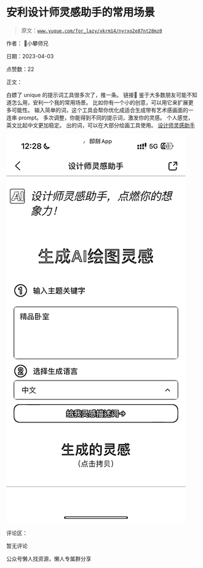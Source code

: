 # 安利设计师灵感助手的常用场景

> 原文：[`www.yuque.com/for_lazy/xkrm14/nyrxo2e87nt28mz0`](https://www.yuque.com/for_lazy/xkrm14/nyrxo2e87nt28mz0)

作者： 📌小攀师兄

日期：2023-04-03

点赞数：22

正文：

白嫖了 unique 的提示词工具很多次了，推一条。 链接🔗 鉴于大多数朋友可能不知道怎么用，安利一个我的常用场景。 比如你有一个小的创意，可以用它来扩展更多可能性。 输入简单的词，这个工具会帮你优化成适合生成带有艺术感画面的一连串 prompt。 多次调整，你能得到不同的提示词，激发你的灵感。 个人感觉，英文比起中文更加稳定。 出的词，可以在大部分绘画工具使用。 [设计师灵感助手](https://www.aigenprompt.com/zh-CN)

![](img/10db92812eb0d99cc377d4c6357be466.png)

评论区：

暂无评论

公众号懒人找资源，懒人专属群分享

